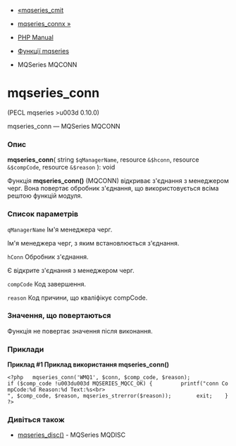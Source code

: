 - [«mqseries_cmit](function.mqseries-cmit.md)
- [mqseries_connx »](function.mqseries-connx.md)

- [PHP Manual](index.md)
- [Функції mqseries](ref.mqseries.md)
- MQSeries MQCONN

# mqseries_conn

(PECL mqseries \>u003d 0.10.0)

mqseries_conn — MQSeries MQCONN

### Опис

**mqseries_conn**(
string `$qManagerName`,
resource `&$hconn`,
resource `&$compCode`,
resource `&$reason`
): void

Функція **mqseries_conn()** (MQCONN) відкриває з'єднання з менеджером
черг. Вона повертає обробник з'єднання, що використовується всіма
рештою функцій модуля.

### Список параметрів

`qManagerName`
Ім'я менеджера черг.

Ім'я менеджера черг, з яким встановлюється з'єднання.

`hConn`
Обробник з'єднання.

Є відкрите з'єднання з менеджером черг.

`compCode`
Код завершення.

`reason`
Код причини, що кваліфікує compCode.

### Значення, що повертаються

Функція не повертає значення після виконання.

### Приклади

**Приклад #1 Приклад використання **mqseries_conn()****

`<?php   mqseries_conn('WMQ1', $conn, $comp_code, $reason); if ($comp_code !u003du003d MQSERIES_MQCC_OK) {         printf("conn CompCode:%d Reason:%d Text:%s<br>
", $comp_code, $reason, mqseries_strerror($reason));        exit;    }?> `

### Дивіться також

- [mqseries_disc()](function.mqseries-disc.md) - MQSeries MQDISC
